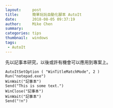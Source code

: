 ```yaml
---
layout:     post
title:      簡單玩玩自動化腳本 AutoIt
date:       2018-08-05 09:37:19
author:     Mike Chen
summary:    
categories: tips
thumbnail:  windows
tags:
 - AutoIt
---
```


先以記事本研究，以後或許有機會可以應用到專案上。

```
AutoItSetOption ( "WinTitleMatchMode", 2 )
Run("notepad.exe")
WinWait("記事本")
Send("This is some text.")
WinClose("記事本")
WinWait("記事本")
Send("!n")
```